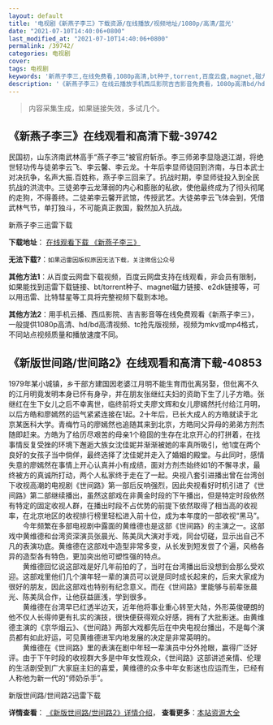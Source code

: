 ```yaml
---
layout: default
title: '电视剧《新燕子李三》下载资源/在线播放/视频地址/1080p/高清/蓝光'
date: "2021-07-10T14:40:06+0800"
last_modified_at: "2021-07-10T14:40:06+0800"
permalink: /39742/
categories: 电视剧
cover:
tags: 电视剧
keywords: '新燕子李三,在线免费看,1080p高清,bt种子,torrent,百度云盘,magnet,磁力链,迅雷下载资源'
description: '《新燕子李三》在线云播放手机西瓜影院吉吉影音免费看，1080p高清bd/hd未删减完整版和tc抢先枪版，mkv/mp4格式，附带bt/torrent种子、magnet/磁力链、百度云盘、网盘资源迅雷下载链接'
---
```


>内容采集生成，如果链接失效，多试几个。


## 《新燕子李三》在线观看和高清下载-39742

民国初，山东济南武林高手“燕子李三”被官府斩杀。李三师弟李显隐退江湖，将绝世轻功传与徒弟李云飞、李云馨、李云龙。十年后李显师徒回到济南，与日本武士对决抗争，名声大振.百姓称，燕子李三回来了。抗战时期，李显师徒投入到全民抗战的洪流中。三徒弟李云龙薄弱的内心和膨胀的私欲，使他最终成为了彻头彻尾的走狗，不得善终。二徒弟李云馨开武馆，传授武艺。大徒弟李云飞体会到，凭借武林气节，单打独斗，不可能真正救国，毅然加入抗战。</p>


新燕子李三迅雷下载

**下载地址**： [在线观看下载 《新燕子李三》](https://www.993dy.com//vod-detail-id-12551.html) 


**无法下载?**：`如果迅雷因版权原因无法下载，关注微信公众号 `

**其他方法1**：从百度云网盘下载视频，百度云网盘支持在线观看，非会员有限制，如果能找到迅雷下载链接、bt/torrent种子、magnet磁力链接、e2dk链接等，可以用迅雷、比特彗星等工具将完整视频下载到本地。

**其他方法2**：用手机云播、西瓜影院、吉吉影音等在线免费观看《新燕子李三》，一般提供1080p高清、hd/bd高清视频、tc抢先版视频，视频为mkv或mp4格式，不同站点视频质量和播放速度不同。


## 《新版世间路/世间路2》在线观看和高清下载-40853

1979年某小城镇，乡干部方建国因老婆江月明不能生育而仳离另娶，但仳离不久的江月明竟发明本身已怀有身孕，并在朋友张继红夫妇的资助下生了儿子方皓。张继红在生下女儿之后不幸离世，临终前将丈夫廖文辉和女儿廖嫣然托付给江月明，以后方皓和廖嫣然的运气紧紧连接在1起。2十年后，已长大成人的方皓就读于北京某医科大学。青梅竹马的廖嫣然也追随其来到北京，方皓同父异母的弟弟方剂杰随即赶来。方皓为了给历尽艰苦的母亲1个稳固的生存在北京开心的打拼着，在找事情反复受挫的环境下邂逅大族女沈佳妮并渐渐被她的率真所吸引，他1度在两个良好的女孩子当中倘佯，最终选择了沈佳妮并走入了婚姻的殿堂。与此同时，感情失意的廖嫣然在事情上开心认真并小有成绩，面对方剂杰始终如1的不懈寻求，最终被方的真诚所打动，两个人私家终于走在了一起。央视八套引进播出曾在台湾创下收视高潮的电视剧《世间路》第一部后反响强烈，因此央视看好时机引进了《世间路》第二部继续播出，虽然这部戏在非黄金时段的下午播出，但是特定时段依然有特定的固定收视人群，在播出时段不占优势的前提下依然取得了相当高的收视率，在北京地区的收视排行榜里轻松进入前十位，成为本年度的一部收视&ldquo;黑马”。<br />　　今年频繁在多部电视剧中露面的黄维德也是这部《世间路》的主演之一。这部戏中黄维德和台湾资深演员张晨光、陈美凤大演对手戏，同台切磋，显示出自己不凡的表演功底。黄维德在这部戏中造型非常多变，从长发到短发尝了个遍，风格各异的造型各有特色，更加突出他可塑性强的特点。<br />　　黄维德回忆说这部戏是好几年前拍的了，当时在台湾播出后没想到会那么受欢迎。这部戏里他们几个演年轻一辈的演员可以说是同时成长起来的，后来大家成为很好的朋友，因此这部戏也特别有纪念意义。而在《世间路》里能够与前辈张晨光、陈美凤合作，让他获益匪浅，学到很多。<br />　　黄维德在台湾早已红透半边天，近年他将事业重心转至大陆，外形英俊硬朗的他不仅人长得帅更有扎实的演技，很快便获得观众好感，拥有了大批影迷。由黄维德主演的《京华烟云》、《世间路》两部大戏都先后在中央电视台播出，不是每个演员都有如此好运，可见黄维德进军内地发展的决定是非常英明的。<br />　　黄维德在《世间路》里的表演在剧中年轻一辈演员中分外抢眼，赢得广泛好评。由于下午时段的收视群大多是中年女性观众，《世间路》这部讲述亲情、伦理的生活剧受到广大家庭主妇的喜爱，黄维德的众多中年女影迷也应运而生，已经有人称他为新一代的“师奶杀手&rdquo;。


新版世间路/世间路2迅雷下载

**详情查看**： [《新版世间路/世间路2》详情介绍](/movie/40853/)， **查看更多**：[本站资源大全](/movie/t/all/)


